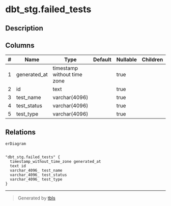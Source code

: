 # dbt_stg.failed_tests

## Description

## Columns

| # | Name         | Type                        | Default | Nullable | Children | Parents | Comment |
| - | ------------ | --------------------------- | ------- | -------- | -------- | ------- | ------- |
| 1 | generated_at | timestamp without time zone |         | true     |          |         |         |
| 2 | id           | text                        |         | true     |          |         |         |
| 3 | test_name    | varchar(4096)               |         | true     |          |         |         |
| 4 | test_status  | varchar(4096)               |         | true     |          |         |         |
| 5 | test_type    | varchar(4096)               |         | true     |          |         |         |

## Relations

```mermaid
erDiagram


"dbt_stg.failed_tests" {
  timestamp_without_time_zone generated_at
  text id
  varchar_4096_ test_name
  varchar_4096_ test_status
  varchar_4096_ test_type
}
```

---

> Generated by [tbls](https://github.com/k1LoW/tbls)
